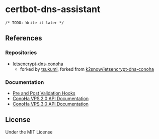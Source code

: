 # certbot-dns-assistant

`/* TODO: Write it later */`

## References

### Repositories

- [letsencrypt-dns-conoha](https://github.com/tsukumijima/letsencrypt-dns-conoha/)
  - forked by [tsukumi](https://github.com/tsukumijima), forked from [k2snow/letsencrypt-dns-conoha](https://github.com/k2snow/letsencrypt-dns-conoha)

### Documentation

- [Pre and Post Validation Hooks](https://certbot.eff.org/docs/using.html#pre-and-post-validation-hooks)
- [ConoHa VPS 2.0 API Documentation](https://doc.conoha.jp/api-vps2/)
- [ConoHa VPS 3.0 API Documentation](https://doc.conoha.jp/api-vps3/)

## License

Under the MIT License
